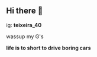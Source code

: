 ## Hi there 👋
ig: **teixeira_40**

wassup my G's 

**life is to short to drive boring cars**

<!--
**TriggerK7/TriggerK7** is a ✨ _special_ ✨ repository because its `README.md` (this file) appears on your GitHub profile.

Here are some ideas to get you started:

- 🔭 I’m currently working on ... nothing
- 🌱 I’m currently learning ...
- 👯 I’m looking to collaborate on ...
- 🤔 I’m looking for help with ...
- 💬 Ask me about: anything
- 📫 How to reach me: ig:**teixeira_40**
- 😄 Pronouns: ...
- ⚡ Fun fact: ...
-->
